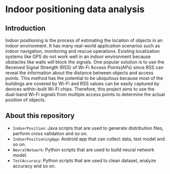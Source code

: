 # Indoor positioning data analysis

## Introduction

Indoor positioning is the process of estimating the location of objects in an indoor environment. It has many real-world application scenarios such as indoor navigation, monitoring and rescue operations. Existing localization systems like GPS do not work well in an indoor environment because obstacles like walls will block the signals. One popular solution is to use the Received Signal Strength (RSS) of Wi-Fi Access Points(APs) since RSS can reveal the information about the distance between objects and access points. This method has the potential to be ubiquitous because most of the buildings are covered by Wi-Fi and RSS values can be easily captured by devices within-built Wi-Fi chips. Therefore, this project aims to use the dual-band Wi-Fi signals
from multiple access points to determine the actual position of objects.

## About this repository

-   `IndoorPosition`: Java scripts that are used to generate distribution files, perform cross validation and so on.
-   `IndoorPositioningApp`: Android app that can collect data, test model and so on.
-   `NeuralNetwork`: Python scripts that are used to build neural network model.
-   `TestAccuracy`: Python scripts that are used to clean dataset, analyze accuracy and so on.